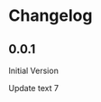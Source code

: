 # Changelog

<!-- <START NEW CHANGELOG ENTRY> -->

## 0.0.1

Initial Version

Update text 7

<!-- <END NEW CHANGELOG ENTRY> -->
